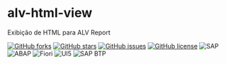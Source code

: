 # alv-html-view
 Exibição de HTML para ALV Report

[![GitHub forks](https://img.shields.io/github/forks/edmilson-nascimento/LearningABAP?style=social)](https://github.com/edmilson-nascimento/LearningABAP/network/members)
[![GitHub stars](https://img.shields.io/github/stars/edmilson-nascimento/LearningABAP?style=social)](https://github.com/edmilson-nascimento/LearningABAP/stargazers)
[![GitHub issues](https://img.shields.io/github/issues/edmilson-nascimento/LearningABAP)](https://github.com/edmilson-nascimento/LearningABAP/issues)
[![GitHub license](https://img.shields.io/github/license/edmilson-nascimento/LearningABAP)](https://github.com/edmilson-nascimento/LearningABAP/blob/main/LICENSE)
![SAP](https://img.shields.io/badge/SAP-000000?style=flat&logo=sap&logoColor=white)
![ABAP](https://img.shields.io/badge/ABAP-0A9EDC?style=flat&logo=sap&logoColor=white)
![Fiori](https://img.shields.io/badge/Fiori-0A9EDC?style=flat&logo=sap&logoColor=white)
![UI5](https://img.shields.io/badge/UI5-0A9EDC?style=flat&logo=sap&logoColor=white)
![SAP BTP](https://img.shields.io/badge/SAP%20BTP-0A9EDC?style=flat&logo=sap&logoColor=white)


